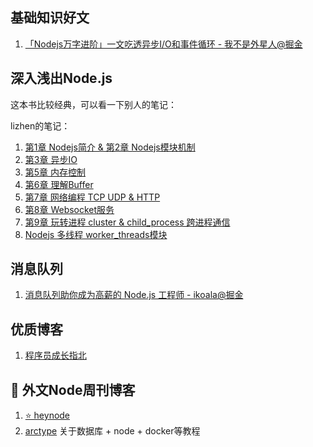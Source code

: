 ## 基础知识好文

1. [「Nodejs万字进阶」一文吃透异步I/O和事件循环 - 我不是外星人@掘金](https://juejin.cn/post/7002106372200333319)







## 深入浅出Node.js

这本书比较经典，可以看一下别人的笔记：

lizhen的笔记：

1. [第1章 Nodejs简介 & 第2章 Nodejs模块机制](https://lz5z.com/%E6%B7%B1%E5%85%A5%E6%B5%85%E5%87%BANode-js-%E8%AF%BB%E4%B9%A6%E7%AC%94%E8%AE%B0/#more)
2. [第3章 异步IO](https://lz5z.com/%E6%B7%B1%E5%85%A5%E6%B5%85%E5%87%BANode-js-%E5%BC%82%E6%AD%A5I-O/)
3. [第5章 内存控制](https://lz5z.com/%E6%B7%B1%E5%85%A5%E6%B5%85%E5%87%BANode-js-%E5%BC%82%E6%AD%A5I-O/)
4. [第6章 理解Buffer](https://lz5z.com/%E6%B7%B1%E5%85%A5%E6%B5%85%E5%87%BANode-js-%E5%BC%82%E6%AD%A5I-O/)
5. [第7章 网络编程 TCP UDP & HTTP](https://lz5z.com/%E6%B7%B1%E5%85%A5%E6%B5%85%E5%87%BANode-js-%E5%BC%82%E6%AD%A5I-O/)
6. [第8章 Websocket服务](https://lz5z.com/%E6%B7%B1%E5%85%A5%E6%B5%85%E5%87%BANode-js-%E5%BC%82%E6%AD%A5I-O/)
7. [第9章 玩转进程 cluster & child_process 跨进程通信](https://lz5z.com/%E6%B7%B1%E5%85%A5%E6%B5%85%E5%87%BANode-js-%E5%BC%82%E6%AD%A5I-O/)
8. [Nodejs 多线程 worker_threads模块](https://lz5z.com/%E7%9C%9F-Node%E5%A4%9A%E7%BA%BF%E7%A8%8B/)





## 消息队列

1. [消息队列助你成为高薪的 Node.js 工程师 - ikoala@掘金](https://juejin.cn/post/6844904003151593479)

## 优质博客

1. [程序员成长指北](http://www.inode.club/node/what.html#node-js-%E7%9A%84%E7%89%B9%E7%82%B9)



## 🎉 外文Node周刊博客

1. [⭐️ heynode](https://heynode.com/blog)
1. [arctype](https://arctype.com/blog/) 关于数据库 + node + docker等教程

